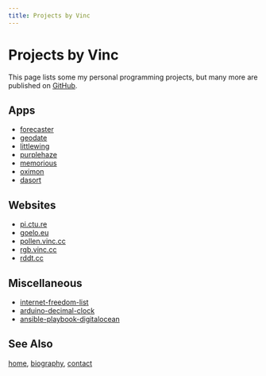 ```yaml
---
title: Projects by Vinc
---
```


# Projects by Vinc

This page lists some my personal programming projects, but many more are
published on [GitHub](https://github.com/vinc).


## Apps

- [forecaster](/projects/forecaster.html)
- [geodate](/projects/geodate.html)
- [littlewing](/projects/littlewing.html)
- [purplehaze](/projects/purplehaze.html)
- [memorious](/projects/memorious.html)
- [oximon](/projects/oximon.html)
- [dasort](/projects/dasort.html)


## Websites

- [pi.ctu.re](/projects/pi.ctu.re.html)
- [goelo.eu](/projects/goelo.eu.html)
- [pollen.vinc.cc](/projects/pollen.vinc.cc.html)
- [rgb.vinc.cc](/projects/rgb.vinc.cc.html)
- [rddt.cc](/projects/rddt.cc.html)


## Miscellaneous

- [internet-freedom-list](/projects/internet-freedom-list.html)
- [arduino-decimal-clock](/projects/arduino-decimal-clock.html)
- [ansible-playbook-digitalocean](/projects/ansible-playbook-digitalocean.html)


## See Also

[home](/), [biography](/biography.html), [contact](/contact.html)
